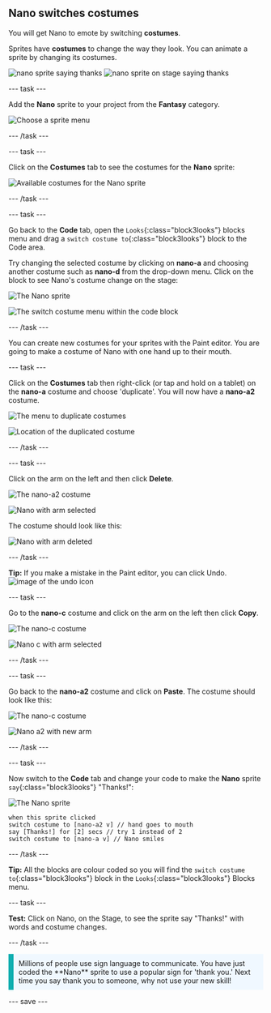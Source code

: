 ## Nano switches costumes

You will get Nano to emote by switching **costumes**.

Sprites have **costumes** to change the way they look. You can animate a sprite by changing its costumes.

![nano sprite saying thanks](images/nano-step2.png)
![nano sprite on stage saying thanks](images/nano-step.png)

--- task ---

Add the **Nano** sprite to your project from the **Fantasy** category.

![Choose a sprite menu](images/choose-sprite-menu.png)

--- /task ---

--- task ---

Click on the **Costumes** tab to see the costumes for the **Nano** sprite:

![Available costumes for the Nano sprite](images/nano-costumes.png)

--- /task ---

--- task ---

Go back to the **Code** tab, open the `Looks`{:class="block3looks"} blocks menu and drag a `switch costume to`{:class="block3looks"} block to the Code area.

Try changing the selected costume by clicking on **nano-a** and choosing another costume such as **nano-d** from the drop-down menu. Click on the block to see Nano's costume change on the stage:

![The Nano sprite](images/nano-sprite.png)

![The switch costume menu within the code block](images/nano-switch-costume-menu.png)

--- /task ---

You can create new costumes for your sprites with the Paint editor. You are going to make a costume of Nano with one hand up to their mouth. 

--- task ---

Click on the **Costumes** tab then right-click (or tap and hold on a tablet) on the **nano-a** costume and choose 'duplicate'. You will now have a **nano-a2** costume.

![The menu to duplicate costumes](images/nano-duplicate-costume.png)

![Location of the duplicated costume](images/nano-a2-costume.png)

--- /task ---

--- task ---

Click on the arm on the left and then click **Delete**.

![The nano-a2 costume](images/nano-a2.png)

![Nano with arm selected](images/nano-arm-selected.png)

The costume should look like this:

![Nano with arm deleted](images/nano-arm-deleted.png)

--- /task ---

**Tip:** If you make a mistake in the Paint editor, you can click Undo.
![image of the undo icon](images/nano-undo.png)

--- task ---

Go to the **nano-c** costume and click on the arm on the left then click **Copy**.

![The nano-c costume](images/nano-c.png)

![Nano c with arm selected](images/nano-c-arm-selected.png)

--- /task ---

--- task ---

Go back to the **nano-a2** costume and click on **Paste**. The costume should look like this:

![The nano-c costume](images/nano-a2.png)

![Nano a2 with new arm](images/nano-a2-new-arm.png)

--- /task ---

--- task ---

Now switch to the **Code** tab and change your code to make the **Nano** sprite `say`{:class="block3looks"} "Thanks!":

![The Nano sprite](images/nano-sprite.png)

```blocks3
when this sprite clicked
switch costume to [nano-a2 v] // hand goes to mouth
say [Thanks!] for [2] secs // try 1 instead of 2
switch costume to [nano-a v] // Nano smiles
```
--- /task ---

**Tip:** All the blocks are colour coded so you will find the `switch costume to`{:class="block3looks"} block in the `Looks`{:class="block3looks"} Blocks menu.

--- task ---

**Test:** Click on Nano, on the Stage, to see the sprite say "Thanks!" with words and costume changes.

--- /task ---

<p style="border-left: solid; border-width:10px; border-color: #0faeb0; background-color: aliceblue; padding: 10px;">Millions of people use sign language to communicate. You have just coded the **Nano** sprite to use a popular sign for 'thank you.' Next time you say thank you to someone, why not use your new skill!
</p>

--- save ---
